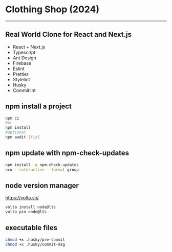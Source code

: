 # Clothing Shop (2024)

---

## Real World Clone for React and Next.js

- React + Next.js
- Typescript
- Ant Design
- Firebase
- Eslint
- Prettier
- Stylelint
- Husky
- Commitlint

## npm install a project

```bash
npm ci
#or
npm install
#optional
npm audit [fix]
```

## npm update with npm-check-updates

```bash
npm install -g npm-check-updates
ncu --interactive --format group
```

## node version manager

https://volta.sh/

```bash
volta install node@lts
volta pin node@lts
```

## executable files

```sh
chmod +x .husky/pre-commit
chmod +x .husky/commit-msg
```
